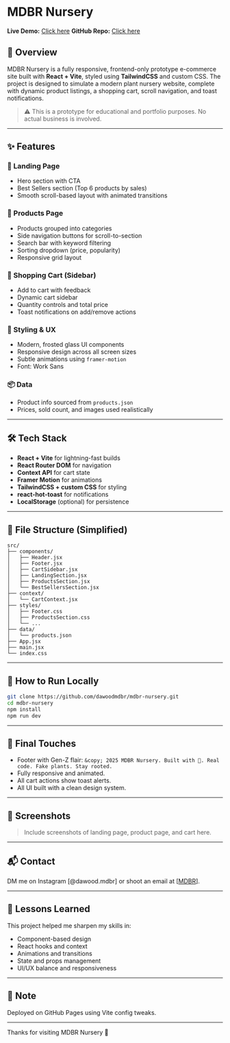 # MDBR Nursery

**Live Demo:** [Click here](https://dawoodmdbr.github.io/mdbr-nursery)
**GitHub Repo:** [Click here](https://github.com/dawoodmdbr/mdbr-nursery)

## 🌱 Overview

MDBR Nursery is a fully responsive, frontend-only prototype e-commerce site built with **React + Vite**, styled using **TailwindCSS** and custom CSS. The project is designed to simulate a modern plant nursery website, complete with dynamic product listings, a shopping cart, scroll navigation, and toast notifications.

> ⚠️ This is a prototype for educational and portfolio purposes. No actual business is involved.

---

## ✨ Features

### 🌿 Landing Page

* Hero section with CTA
* Best Sellers section (Top 6 products by sales)
* Smooth scroll-based layout with animated transitions

### 🛒 Products Page

* Products grouped into categories
* Side navigation buttons for scroll-to-section
* Search bar with keyword filtering
* Sorting dropdown (price, popularity)
* Responsive grid layout

### 🧺 Shopping Cart (Sidebar)

* Add to cart with feedback
* Dynamic cart sidebar
* Quantity controls and total price
* Toast notifications on add/remove actions

### 🎨 Styling & UX

* Modern, frosted glass UI components
* Responsive design across all screen sizes
* Subtle animations using `framer-motion`
* Font: Work Sans

### 📦 Data

* Product info sourced from `products.json`
* Prices, sold count, and images used realistically

---

## 🛠️ Tech Stack

* **React + Vite** for lightning-fast builds
* **React Router DOM** for navigation
* **Context API** for cart state
* **Framer Motion** for animations
* **TailwindCSS + custom CSS** for styling
* **react-hot-toast** for notifications
* **LocalStorage** (optional) for persistence

---

## 🧾 File Structure (Simplified)

```
src/
├── components/
│   ├── Header.jsx
│   ├── Footer.jsx
│   ├── CartSidebar.jsx
│   ├── LandingSection.jsx
│   ├── ProductsSection.jsx
│   └── BestSellersSection.jsx
├── context/
│   └── CartContext.jsx
├── styles/
│   ├── Footer.css
│   ├── ProductsSection.css
│   └── ...
├── data/
│   └── products.json
├── App.jsx
├── main.jsx
└── index.css
```

---

## 🚀 How to Run Locally

```bash
git clone https://github.com/dawoodmdbr/mdbr-nursery.git
cd mdbr-nursery
npm install
npm run dev
```

---

## 🙌 Final Touches

* Footer with Gen-Z flair:
  `&copy; 2025 MDBR Nursery. Built with 💚. Real code. Fake plants. Stay rooted.`
* Fully responsive and animated.
* All cart actions show toast alerts.
* All UI built with a clean design system.

---

## 📸 Screenshots

> Include screenshots of landing page, product page, and cart here.

---

## 📬 Contact

DM me on Instagram \[@dawood.mdbr] or shoot an email at \[[MDBR](mailto:dawoodbinrafaydbr@gmail.com)].

---

## 🧠 Lessons Learned

This project helped me sharpen my skills in:

* Component-based design
* React hooks and context
* Animations and transitions
* State and props management
* UI/UX balance and responsiveness

---

## 📌 Note

Deployed on GitHub Pages using Vite config tweaks.

---

Thanks for visiting MDBR Nursery 🌱
